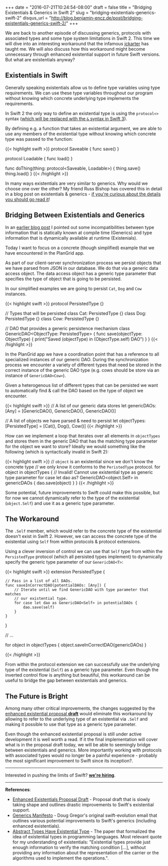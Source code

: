 +++
date = "2016-07-21T10:24:54-08:00"
draft = false
title = "Bridging Existentials & Generics in Swift 2"
slug = "bridging-existentials-generics-swift-2"
disqus_url = "http://blog.benjamin-encz.de/post/bridging-existentials-generics-swift-2/"
+++

We are back to another episode of discussing generics, protocols with associated types and some type system limitations in Swift 2. This time we will dive into an interesting workaround that the infamous [jckarter](https://twitter.com/jckarter) has taught me. We will also discuss how this workaround might become unnecessary through enhanced existential support in future Swift versions. But what are existentials anyway?

<!--more-->

## Existentials in Swift

Generally speaking existentials allow us to define type variables using type requirements. We can use these type variables throughout our program without knowing which concrete underlying type implements the requirements.

In Swift 2 the only way to define an existential type is using the `protocol<>` syntax ([which will be replaced with the `&` syntax in Swift 3](https://github.com/apple/swift-evolution/blob/master/proposals/0095-any-as-existential.md)).

By defining e.g. a function that takes an existential argument, we are able to use any members of the existential type without knowing which concrete type was passed to the function:

{{< highlight swift >}}
protocol Saveable {
    func save()
}

protocol Loadable {
    func load()
}

func doThing(thing: protocol<Saveable, Loadable>) {
    thing.save()
    thing.load()
}
{{< /highlight >}}

In many ways existentials are very similar to generics. Why would we choose one over the other? My friend Russ Bishop has covered this in detail in a blog post on existentials & generics - [if you're curious about the details you should go read it](http://www.russbishop.net/swift-associated-types-cont)!


## Bridging Between Existentials and Generics

In an [earlier blog post](http://blog.benjamin-encz.de/post/compile-time-vs-runtime-type-checking-swift/) I pointed out some incompatibilities between type information that is statically known at compile time (Generics) and type information that is dynamically available at runtime (Existenials).

Today I want to focus on a concrete (though simplified) example that we have encountered in the PlanGrid app. 

As part of our client-server synchronization process we persist objects that we have parsed from JSON in our database. We do that via a generic data access object. The data access object has a generic type parameter that specifies the type of object that is going to be persisted.

In our simplified examples we are going to persist `Cat`, `Dog` and `Cow` instances.

{{< highlight swift >}}
protocol PersistedType {}

// Types that will be persisted
class Cat: PersistedType {}
class Dog: PersistedType {}
class Cow: PersistedType {}

// DAO that provides a generic persistence mechanism
class GenericDAO<ObjectType: PersistedType> {
    func save(objectType: ObjectType) {
        print("Saved \(objectType) in \(ObjectType.self) DAO")
    }
}
{{< /highlight >}}

In the PlanGrid app we have a coordination point that has a reference to all specialized instances of our generic DAO. During the synchronization process we encounter a variety of different types that need be stored in the correct instance of the generic DAO type (e.g. cows should be store via an instance of `GenericDAO<Cow>`).

Given a heterogenous list of different types that can be persisted we want to automatically find & call the DAO based on the type of object we encounter.

{{< highlight swift >}}
// A list of our generic data stores
let genericDAOs: [Any] = [GenericDAO<Cat>(), GenericDAO<Dog>(), GenericDAO<Cow>()]

// A list of objects we have parsed & need to persist
let objectTypes: [PersistedType] = [Cat(), Dog(), Cow()]
{{< /highlight >}}

How can we implement a loop that iterates over all elements in `objectTypes` and stores them in the generic DAO that has the matching type parameter for the object we want to store?
Ideally we would something like the following (which is syntactically invalid in Swift 2):

{{< highlight swift >}}
// `object` is an existential since we don't know the concrete type
// we only know it conforms to the `PeristedType` protocol.
for object in objectTypes {
    // Invalid! Cannot use existential type as generic type parameter
    for case let dao as? GenericDAO<object.Self> in genericDAOs {
        dao.save(object)
    }
}
{{< /highlight >}}

Some potential, future improvements to Swift could make this possible, but for now we cannot dynamically refer to the type of the existential (`object.Self`) and use it as a generic type parameter.

## The Workaround

The `.Self` member, which would refer to the concrete type of the existential doesn't exist in Swift 2. However, we can access the concrete type of the existential using `Self` from within protocols & protocol extensions. 

Using a clever inversion of control we can use that `Self` type from within the `PersistedType` protocol (which all persisted types implement) to dynamically specify the generic type parameter of our `GenericDAO<T>`:

{{< highlight swift >}}
extension PersistedType {

    // Pass in a list of all DAOs.
    func saveInCorrectDAO(potentialDAOs: [Any]) {
    	// Iterate until we find GenericDAO with type parameter that matches
    	// our existential type.
        for case let dao as GenericDAO<Self> in potentialDAOs {
            dao.save(self)
        }
    }

}

// ...

for object in objectTypes {
    object.saveInCorrectDAO(genericDAOs)
}

{{< /highlight >}}

From within the protocol extension we can successfully use the underlying type of the existential (`Self`) as a generic type parameter.
Even though the inverted control flow is anything but beautiful, this workaround can be useful to bridge the gap between existentials and generics.

## The Future is Bright

Among many other critical improvements, the changes suggested by the [enhanced existential proposal **draft**](https://github.com/austinzheng/swift-evolution/blob/az-existentials/proposals/XXXX-enhanced-existentials.md) would eliminate this workaround by allowing to refer to the underlying type of an existential via `.Self` and making it possible to use that type as a generic type parameter.

Even though the enhanced existential proposal is still under active development it is well worth a read. If it the final implementation will cover what is in the proposal draft today, we will be able to seemingly bridge between existentials and generics. More importantly working with protocols with associated types would no longer be a painful experience - probably the most significant improvement to Swift since its inception?.

---

Interested in pushing the limits of Swift? **[we're hiring](http://grnh.se/8fcutd)**.

---

**References**:

- [Enhanced Existentials Proposal Draft](https://github.com/austinzheng/swift-evolution/blob/az-existentials/proposals/XXXX-enhanced-existentials.md) - Proposal draft that is slowly taking shape and outlines drastic improvements to Swift's existential support.
- [Generics Manifesto](https://github.com/apple/swift/blob/c39da37525255d3bc141038ff567b4aca57d316e/docs/GenericsManifesto.md) - Doug Gregor's original swift-evolution email that outlines various potential improvements to Swift's generics (including enhanced existentials).
- [Abstract Types Have Existential Type](http://theory.stanford.edu/~jcm/papers/mitch-plotkin-88.pdf) - The paper that formalized the idea of existential types in programming languages. Most relevant quote for my understanding of existentials: "Existential types provide just enough information to verify the matching condition [...], without providing any information about the representation of the carrier or the algorithms used to implement the operations.".